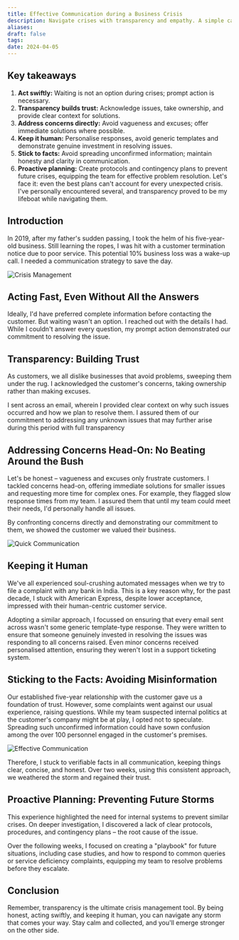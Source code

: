 ```yaml
---
title: Effective Communication during a Business Crisis
description: Navigate crises with transparency and empathy. A simple case study from my business on how  to communicate effective when things go bad
aliases: 
draft: false
tags: 
date: 2024-04-05
---
```


## Key takeaways

1.  **Act swiftly:** Waiting is not an option during crises; prompt action is necessary.
2.  **Transparency builds trust:** Acknowledge issues, take ownership, and provide clear context for solutions.
3.  **Address concerns directly:** Avoid vagueness and excuses; offer immediate solutions where possible.
4.  **Keep it human:** Personalise responses, avoid generic templates and demonstrate genuine investment in resolving issues.
5.  **Stick to facts:** Avoid spreading unconfirmed information; maintain honesty and clarity in communication.
6.  **Proactive planning:** Create protocols and contingency plans to prevent future crises, equipping the team for effective problem resolution.
Let's face it: even the best plans can't account for every unexpected crisis. I've personally encountered several, and transparency proved to be my lifeboat while navigating them.

## Introduction
In 2019, after my father's sudden passing, I took the helm of his five-year-old business. Still learning the ropes, I was hit with a customer termination notice due to poor service. This potential 10% business loss was a wake-up call. I needed a communication strategy to save the day.

![Crisis Management](https://i.imgur.com/CtDVbhW.png)


## **Acting Fast, Even Without All the Answers**

Ideally, I'd have preferred complete information before contacting the customer. But waiting wasn't an option. I reached out with the details I had. While I couldn't answer every question, my prompt action demonstrated our commitment to resolving the issue.


## Transparency: Building Trust

As customers, we all dislike businesses that avoid problems, sweeping them under the rug. I acknowledged the customer's concerns, taking ownership rather than making excuses.

I sent across an email, wherein I provided clear context on why such issues occurred and how we plan to resolve them. I assured them of our commitment to addressing any unknown issues that may further arise during this period with full transparency

## Addressing Concerns Head-On: No Beating Around the Bush

Let's be honest – vagueness and excuses only frustrate customers. I tackled concerns head-on, offering immediate solutions for smaller issues and requesting more time for complex ones. For example, they flagged slow response times from my team. I assured them that until my team could meet their needs, I'd personally handle all issues.

By confronting concerns directly and demonstrating our commitment to them, we showed the customer we valued their business.

![Quick Communication](https://i.imgur.com/4of6tqu.png)

## Keeping it Human

We've all experienced soul-crushing automated messages when we try to file a complaint with any bank in India. This is a key reason why, for the past decade, I stuck with American Express, despite lower acceptance, impressed with their human-centric customer service.

Adopting a similar approach, I focussed on ensuring that every email sent across wasn't some generic template-type response. They were written to ensure that someone genuinely invested in resolving the issues was responding to all concerns raised. Even minor concerns received personalised attention, ensuring they weren't lost in a support ticketing system.


## Sticking to the Facts: Avoiding Misinformation

Our established five-year relationship with the customer gave us a foundation of trust. However, some complaints went against our usual experience, raising questions. While my team suspected internal politics at the customer's company might be at play, I opted not to speculate. Spreading such unconfirmed information could have sown confusion among the over 100 personnel engaged in the customer's premises.

![Effective Communication](https://i.imgur.com/SBRGYo3.png)

Therefore, I stuck to verifiable facts in all communication, keeping things clear, concise, and honest. Over two weeks, using this consistent approach, we weathered the storm and regained their trust.

## Proactive Planning: Preventing Future Storms

This experience highlighted the need for internal systems to prevent similar crises. On deeper investigation, I discovered a lack of clear protocols, procedures, and contingency plans – the root cause of the issue.

Over the following weeks, I focused on creating a "playbook" for future situations, including case studies, and how to respond to common queries or service deficiency complaints, equipping my team to resolve problems before they escalate.

## Conclusion

Remember, transparency is the ultimate crisis management tool. By being honest, acting swiftly, and keeping it human, you can navigate any storm that comes your way. Stay calm and collected, and you'll emerge stronger on the other side.
